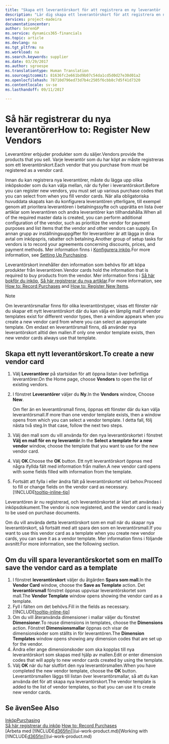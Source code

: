 ```yaml
---
title: "Skapa ett leverantörskort för att registrera en ny leverantör | Microsoft Docs"
description: "Lär dig skapa ett leverantörskort för att registrera en ny leverantör."
services: project-madeira
documentationcenter: 
author: SorenGP
ms.service: dynamics365-financials
ms.topic: article
ms.devlang: na
ms.tgt_pltfrm: na
ms.workload: na
ms.search.keywords: supplier
ms.date: 03/29/2017
ms.author: sgroespe
ms.translationtype: Human Translation
ms.sourcegitcommit: 81636fc2e661bd9b07c54da1cd5d0d27e30d01a2
ms.openlocfilehash: 78710d796ed73d7b4c2505f6cbb8c7d5f41d7320
ms.contentlocale: sv-se
ms.lasthandoff: 09/11/2017

---
```

# <a name="how-to-register-new-vendors"></a><span data-ttu-id="b5f12-103">Så här registrerar du nya leverantörer</span><span class="sxs-lookup"><span data-stu-id="b5f12-103">How to: Register New Vendors</span></span>
<span data-ttu-id="b5f12-104">Leverantörer erbjuder produkter som du säljer.</span><span class="sxs-lookup"><span data-stu-id="b5f12-104">Vendors provide the products that you sell.</span></span> <span data-ttu-id="b5f12-105">Varje leverantör som du har köpt av måste registreras som ett leverantörskort.</span><span class="sxs-lookup"><span data-stu-id="b5f12-105">Each vendor that you purchase from must be registered as a vendor card.</span></span>

<span data-ttu-id="b5f12-106">Innan du kan registrera nya leverantörer, måste du lägga upp olika inköpskoder som du kan välja mellan, när du fyller i leverantörskort.</span><span class="sxs-lookup"><span data-stu-id="b5f12-106">Before you can register new vendors, you must set up various purchase codes that you can select from when you fill vendor cards.</span></span> <span data-ttu-id="b5f12-107">När alla obligatoriska huvuddata skapats kan du konfigurera leverantören ytterligare, till exempel genom att prioritera leverantören i betalningssyfte och upprätta en lista över artiklar som leverantören och andra leverantörer kan tillhandahålla.</span><span class="sxs-lookup"><span data-stu-id="b5f12-107">When all of the required master data is created, you can perform additional configuration of the vendor, such as prioritize the vendor for payment purposes and list items that the vendor and other vendors can supply.</span></span> <span data-ttu-id="b5f12-108">En annan grupp av inställningsuppgifter för leverantörer är att lägga in dina avtal om inköpspris, rabatter och betalning.</span><span class="sxs-lookup"><span data-stu-id="b5f12-108">Another group of setup tasks for vendors is to record your agreements concerning discounts, prices, and payment methods.</span></span> <span data-ttu-id="b5f12-109">Mer information finns i [Konfigurera inköp](purchasing-setup-purchasing.md).</span><span class="sxs-lookup"><span data-stu-id="b5f12-109">For more information, see [Setting Up Purchasing](purchasing-setup-purchasing.md).</span></span>

<span data-ttu-id="b5f12-110">Leverantörskort innehåller den information som behövs för att köpa produkter från leverantören.</span><span class="sxs-lookup"><span data-stu-id="b5f12-110">Vendor cards hold the information that is required to buy products from the vendor.</span></span> <span data-ttu-id="b5f12-111">Mer information finns i [Så här bokför du inköp](purchasing-how-record-purchases.md), [Så här registrerar du nya artiklar](inventory-how-register-new-items.md).</span><span class="sxs-lookup"><span data-stu-id="b5f12-111">For more information, see [How to: Record Purchases](purchasing-how-record-purchases.md) and [How to: Register New Items](inventory-how-register-new-items.md).</span></span>

> [!NOTE]  
>   <span data-ttu-id="b5f12-112">Om leverantörsmallar finns för olika leverantörstyper, visas ett fönster när du skapar ett nytt leverantörskort där du kan välja en lämplig mall.</span><span class="sxs-lookup"><span data-stu-id="b5f12-112">If vendor templates exist for different vendor types, then a window appears when you create a new vendor card from where you can select an appropriate template.</span></span> <span data-ttu-id="b5f12-113">Om endast en leverantörsmall finns, då använder nya leverantörskort alltid den mallen.</span><span class="sxs-lookup"><span data-stu-id="b5f12-113">If only one vendor template exists, then new vendor cards always use that template.</span></span>

## <a name="to-create-a-new-vendor-card"></a><span data-ttu-id="b5f12-114">Skapa ett nytt leverantörskort.</span><span class="sxs-lookup"><span data-stu-id="b5f12-114">To create a new vendor card</span></span>
1. <span data-ttu-id="b5f12-115">Välj **Leverantörer** på startsidan för att öppna listan över befintliga leverantörer.</span><span class="sxs-lookup"><span data-stu-id="b5f12-115">On the Home page, choose **Vendors** to open the list of existing vendors.</span></span>  
2. <span data-ttu-id="b5f12-116">I fönstret **Leverantörer** väljer du **Ny**.</span><span class="sxs-lookup"><span data-stu-id="b5f12-116">In the **Vendors** window, Choose **New**.</span></span>

    <span data-ttu-id="b5f12-117">Om fler än en leverantörsmall finns, öppnas ett fönster där du kan välja leverantörsmall.</span><span class="sxs-lookup"><span data-stu-id="b5f12-117">If more than one vendor template exists, then a window opens from which you can select a vendor template.</span></span> <span data-ttu-id="b5f12-118">I detta fall, följ nästa två steg.</span><span class="sxs-lookup"><span data-stu-id="b5f12-118">In that case, follow the next two steps.</span></span>
3. <span data-ttu-id="b5f12-119">Välj den mall som du vill använda för den nya leverantörskortet i fönstret **Välj en mall för en ny leverantör**.</span><span class="sxs-lookup"><span data-stu-id="b5f12-119">In the **Select a template for a new vendor** window, choose the template that you want to use for the new vendor card.</span></span>
4. <span data-ttu-id="b5f12-120">Välj **OK**.</span><span class="sxs-lookup"><span data-stu-id="b5f12-120">Choose the **OK** button.</span></span> <span data-ttu-id="b5f12-121">Ett nytt leverantörskort öppnas med några ifyllda fält med information från mallen.</span><span class="sxs-lookup"><span data-stu-id="b5f12-121">A new vendor card opens with some fields filled with information from the template.</span></span>
5. <span data-ttu-id="b5f12-122">Fortsätt att fylla i eller ändra fält på leverantörskortet vid behov.</span><span class="sxs-lookup"><span data-stu-id="b5f12-122">Proceed to fill or change fields on the vendor card as necessary.</span></span> [!INCLUDE[tooltip-inline-tip](includes/tooltip-inline-tip_md.md)]

<span data-ttu-id="b5f12-123">Leverantören är nu registrerad, och leverantörskortet är klart att användas i inköpsdokument.</span><span class="sxs-lookup"><span data-stu-id="b5f12-123">The vendor is now registered, and the vendor card is ready to be used on purchase documents.</span></span>

<span data-ttu-id="b5f12-124">Om du vill använda detta leverantörskort som en mall när du skapar nya leverantörskort, så fortsätt med att spara den som en leverantörsmall.</span><span class="sxs-lookup"><span data-stu-id="b5f12-124">If you want to use this vendor card as a template when you create new vendor cards, you can save it as a vendor template.</span></span> <span data-ttu-id="b5f12-125">Mer information finns i följande avsnitt:</span><span class="sxs-lookup"><span data-stu-id="b5f12-125">For more information, see the following section.</span></span>

## <a name="to-save-the-vendor-card-as-a-template"></a><span data-ttu-id="b5f12-126">Om du vill spara leverantörskortet som en mall</span><span class="sxs-lookup"><span data-stu-id="b5f12-126">To save the vendor card as a template</span></span>
1. <span data-ttu-id="b5f12-127">I fönstret **leverantörskort** väljer du åtgärden **Spara som mall**.</span><span class="sxs-lookup"><span data-stu-id="b5f12-127">In the **Vendor Card** window, choose the **Save as Template** action.</span></span> <span data-ttu-id="b5f12-128">Det **leverantörsmall** fönstret öppnas uppvisar leverantörskortet som mall.</span><span class="sxs-lookup"><span data-stu-id="b5f12-128">The **Vendor Template** window opens showing the vendor card as a template.</span></span>
2. <span data-ttu-id="b5f12-129">Fyll i fälten om det behövs.</span><span class="sxs-lookup"><span data-stu-id="b5f12-129">Fill in the fields as necessary.</span></span> [!INCLUDE[tooltip-inline-tip](includes/tooltip-inline-tip_md.md)]
3. <span data-ttu-id="b5f12-130">Om du vill återanvända dimensioner i mallar väljer du fönstret **Dimensioner**.</span><span class="sxs-lookup"><span data-stu-id="b5f12-130">To reuse dimensions in templates, choose the **Dimensions** action.</span></span> <span data-ttu-id="b5f12-131">Fönstret **Dimensionsmallar** öppnas och visar de dimensionskoder som ställts in för leverantören.</span><span class="sxs-lookup"><span data-stu-id="b5f12-131">The **Dimension Templates** window opens showing any dimension codes that are set up for the vendor.</span></span>
4. <span data-ttu-id="b5f12-132">Ändra eller ange dimensionskoder som ska kopplas till nya leverantörskort som skapas med hjälp av mallen.</span><span class="sxs-lookup"><span data-stu-id="b5f12-132">Edit or enter dimension codes that will apply to new vendor cards created by using the template.</span></span>
5. <span data-ttu-id="b5f12-133">Välj **OK** när du har slutfört den nya leverantörsmallen.</span><span class="sxs-lookup"><span data-stu-id="b5f12-133">When you have completed the new vendor template, choose the **OK** button.</span></span>  
   <span data-ttu-id="b5f12-134">Leverantörsmallen läggs till listan över leverantörsmallar, så att du kan använda det för att skapa nya leverantörskort.</span><span class="sxs-lookup"><span data-stu-id="b5f12-134">The vendor template is added to the list of vendor templates, so that you can use it to create new vendor cards.</span></span>

## <a name="see-also"></a><span data-ttu-id="b5f12-135">Se även</span><span class="sxs-lookup"><span data-stu-id="b5f12-135">See Also</span></span>
[<span data-ttu-id="b5f12-136">Inköp</span><span class="sxs-lookup"><span data-stu-id="b5f12-136">Purchasing</span></span>](purchasing-manage-purchasing.md)  
<span data-ttu-id="b5f12-137">[Så här registrerar du inköp](purchasing-how-record-purchases.md) </span><span class="sxs-lookup"><span data-stu-id="b5f12-137">[How to: Record Purchases](purchasing-how-record-purchases.md) </span></span>  
<span data-ttu-id="b5f12-138">[Arbeta med [!INCLUDE[d365fin](includes/d365fin_md.md)]](ui-work-product.md)</span><span class="sxs-lookup"><span data-stu-id="b5f12-138">[Working with [!INCLUDE[d365fin](includes/d365fin_md.md)]](ui-work-product.md)</span></span>  

